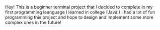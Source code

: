 Hey! This is a beginner terminal project that I decided to complete in my first programming leanguage I learned in college (Java!)
I had a lot of fun programming this project and hope to design and implement some more complex ones in the future!
